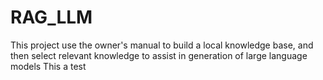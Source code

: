 # RAG_LLM
This project use the owner's manual to build a local knowledge base, and then select relevant knowledge to assist in generation of large language models
This a test
